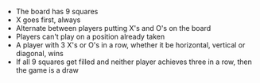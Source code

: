 - The board has 9 squares
- X goes first, always
- Alternate between players putting X's and O's on the board
- Players can't play on a position already taken
- A player with 3 X's or O's in a row, whether it be horizontal, vertical or diagonal, wins
- If all 9 squares get filled and neither player achieves three in a row, then the game is a draw
